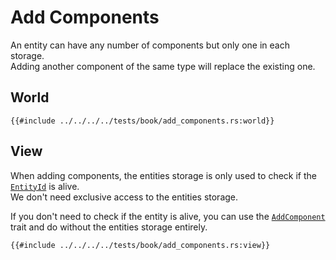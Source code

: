 # Add Components

An entity can have any number of components but only one in each storage.  
Adding another component of the same type will replace the existing one.

## World

```rust, noplaypen
{{#include ../../../../tests/book/add_components.rs:world}}
```

## View

When adding components, the entities storage is only used to check if the [`EntityId`](https://docs.rs/shipyard/0.9/shipyard/struct.EntityId.html) is alive.  
We don't need exclusive access to the entities storage.

If you don't need to check if the entity is alive, you can use the [`AddComponent`](https://docs.rs/shipyard/0.9/shipyard/trait.AddComponent.html) trait and do without the entities storage entirely.

```rust, noplaypen
{{#include ../../../../tests/book/add_components.rs:view}}
```
